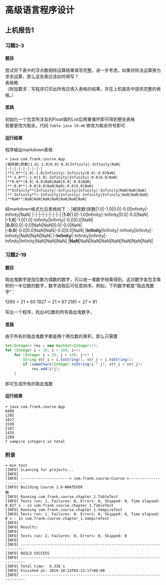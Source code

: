 # 高级语言程序设计

## 上机报告1

### 习题2-3

#### 题目

尝试将下表中的浮点数相除运算结果填写完整。进一步考虑，如果将除法运算换为求余运算，那么这张表应该如何填写？  
表格略  
（附加要求：写程序打印出所有应填入表格的结果，并在上机报告中提供完整的表格。）

#### 思路

初始化一个包含所涉及的Float值的List后两重循环即可得到整张表格  
若要更改为取余，代码 `Table.java 19:48` 修改为取余符号即可

#### 运行结果

程序输出markdown表格

```
➜ java com.frank.course.App 
|被除数\除数|1.0|-1.0|0.0|-0.0|Infinity|-Infinity|NaN|
|-|-|-|-|-|-|-|-|
|**1.0**|1.0|-1.0|Infinity|-Infinity|0.0|-0.0|NaN|
|**-1.0**|-1.0|1.0|-Infinity|Infinity|-0.0|0.0|NaN|
|**0.0**|0.0|-0.0|NaN|NaN|0.0|-0.0|NaN|
|**-0.0**|-0.0|0.0|NaN|NaN|-0.0|0.0|NaN|
|**Infinity**|Infinity|-Infinity|Infinity|-Infinity|NaN|NaN|NaN|
|**-Infinity**|-Infinity|Infinity|-Infinity|Infinity|NaN|NaN|NaN|
|**NaN**|NaN|NaN|NaN|NaN|NaN|NaN|NaN|
```

经markdown格式化后表格如下：
|被除数\除数|1.0|-1.0|0.0|-0.0|Infinity|-Infinity|NaN|
|-|-|-|-|-|-|-|-|
|**1.0**|1.0|-1.0|Infinity|-Infinity|0.0|-0.0|NaN|
|**-1.0**|-1.0|1.0|-Infinity|Infinity|-0.0|0.0|NaN|
|**0.0**|0.0|-0.0|NaN|NaN|0.0|-0.0|NaN|
|**-0.0**|-0.0|0.0|NaN|NaN|-0.0|0.0|NaN|
|**Infinity**|Infinity|-Infinity|Infinity|-Infinity|NaN|NaN|NaN|
|**-Infinity**|-Infinity|Infinity|-Infinity|Infinity|NaN|NaN|NaN|
|**NaN**|NaN|NaN|NaN|NaN|NaN|NaN|NaN|

### 习题2-19

#### 题目

吸血鬼数字是指位数为偶数的数字，可以由一堆数字相乘得到，这对数字各包含乘积的一半位数的数字，数字选取后可任意排序。例如，下列数字都是“吸血鬼数字”：  

$1260=21×60$
$1827=21×87$
$2181=27×81$

写出一个程序，找出4位数的所有吸血鬼数字。

#### 思路

由于所有的吸血鬼数字都是两个两位数的乘积，那么只需要
```java
Set<Integer> res = new HashSet<Integer>();
for (Integer i = 10; i < 100; i++)
    for (Integer j = 10; j < 100; j++) {
        String str_i = i.toString(), str_j = j.toString();
        if (sameChars(Integer.toString(i * j), str_i + str_j))
            res.add(i*j);
    }
```
即可生成所有的吸血鬼数

#### 运行结果

```
➜ java com.frank.course.App 
6880
1395
1827
1530
2187
1435
1260
7 vampire integers in total
```

### 附录

```
➜ mvn test
[INFO] Scanning for projects...
[INFO] 
[INFO] ----------------------< com.frank.course:Course >-----------------------
[INFO] Building Course 1.0-WHATEVER
略
[INFO] Running com.frank.course.chapter_1.TableTest
[INFO] Tests run: 1, Failures: 0, Errors: 0, Skipped: 0, Time elapsed: 0.027 s - in com.frank.course.chapter_1.TableTest
[INFO] Running com.frank.course.chapter_1.VampireTest
[INFO] Tests run: 1, Failures: 0, Errors: 0, Skipped: 0, Time elapsed: 0 s - in com.frank.course.chapter_1.VampireTest
[INFO] 
[INFO] Results:
[INFO] 
[INFO] Tests run: 2, Failures: 0, Errors: 0, Skipped: 0
[INFO] 
[INFO] ------------------------------------------------------------------------
[INFO] BUILD SUCCESS
[INFO] ------------------------------------------------------------------------
[INFO] Total time:  6.338 s
[INFO] Finished at: 2019-10-23T03:13:17+08:00
[INFO] ------------------------------------------------------------------------
```